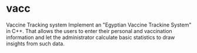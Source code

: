 # vacc
Vaccine Tracking system
Implement an "Egyptian Vaccine Trackine System" in C++. That allows the users to enter their personal
and vaccination information and let the administrator calculate basic statistics to draw insights from such
data.
